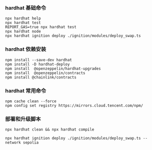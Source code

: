 ### hardhat 基础命令
```shell
npx hardhat help
npx hardhat test
REPORT_GAS=true npx hardhat test
npx hardhat node
npx hardhat ignition deploy ./ignition/modules/deploy_swap.ts
```

###  hardhat 依赖安装
```shell
npm install --save-dev hardhat
npm install -D hardhat-deploy
npm install  @openzeppelin/hardhat-upgrades 
npm install  @openzeppelin/contracts
npm install @chainlink/contracts
```

###  hardhat 常用命令
```shell
npm cache clean --force
npm config set registry https://mirrors.cloud.tencent.com/npm/

```

### 部署和升级脚本
```shell
npx hardhat clean && npx hardhat compile

npx hardhat ignition deploy ./ignition/modules/deploy_swap.ts --network sepolia

```

